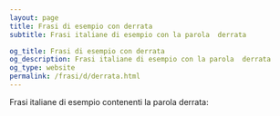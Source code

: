 ```yaml
---
layout: page
title: Frasi di esempio con derrata 
subtitle: Frasi italiane di esempio con la parola  derrata

og_title: Frasi di esempio con derrata 
og_description: Frasi italiane di esempio con la parola  derrata
og_type: website
permalink: /frasi/d/derrata.html
---
```


Frasi italiane di esempio contenenti la parola derrata:


